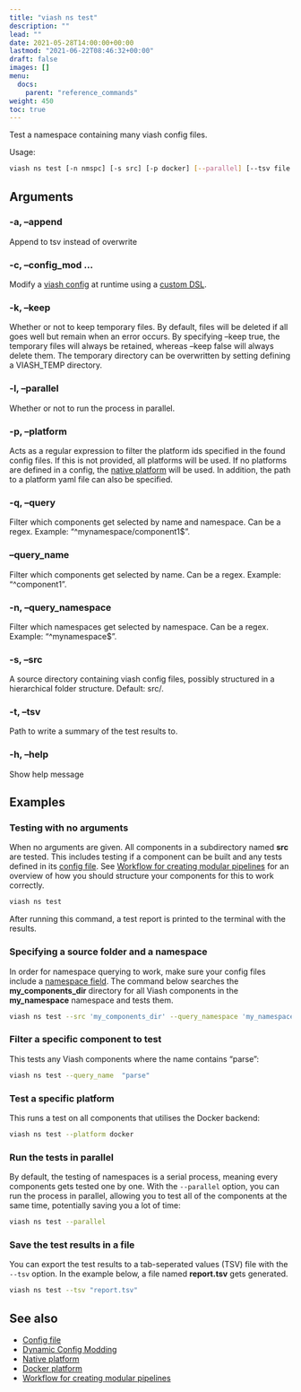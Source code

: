 ```yaml
---
title: "viash ns test"
description: ""
lead: ""
date: 2021-05-28T14:00:00+00:00
lastmod: "2021-06-22T08:46:32+00:00"
draft: false
images: []
menu:
  docs:
    parent: "reference_commands"
weight: 450
toc: true
---
```




Test a namespace containing many viash config files.

Usage:

``` bash
viash ns test [-n nmspc] [-s src] [-p docker] [--parallel] [--tsv file.tsv] [--append]
```

## Arguments

### -a, –append

Append to tsv instead of overwrite

### -c, –config\_mod <arg>…

Modify a [viash config](/docs/reference_config/config) at runtime using
a [custom DSL](/docs/advanced/config_mods).

### -k, –keep <arg>

Whether or not to keep temporary files. By default, files will be
deleted if all goes well but remain when an error occurs. By specifying
–keep true, the temporary files will always be retained, whereas –keep
false will always delete them. The temporary directory can be
overwritten by setting defining a VIASH\_TEMP directory.

### -l, –parallel

Whether or not to run the process in parallel.

### -p, –platform <arg>

Acts as a regular expression to filter the platform ids specified in the
found config files. If this is not provided, all platforms will be used.
If no platforms are defined in a config, the [native
platform](/docs/reference_config/platform-native) will be used. In
addition, the path to a platform yaml file can also be specified.

### -q, –query <arg>

Filter which components get selected by name and namespace. Can be a
regex. Example: “^mynamespace/component1$”.

### –query\_name <arg>

Filter which components get selected by name. Can be a regex. Example:
“^component1”.

### -n, –query\_namespace <arg>

Filter which namespaces get selected by namespace. Can be a regex.
Example: “^mynamespace$”.

### -s, –src <arg>

A source directory containing viash config files, possibly structured in
a hierarchical folder structure. Default: src/.

### -t, –tsv <arg>

Path to write a summary of the test results to.

### -h, –help

Show help message

## Examples

### Testing with no arguments

When no arguments are given. All components in a subdirectory named
**src** are tested. This includes testing if a component can be built
and any tests defined in its [config
file](/docs/reference_config/config). See [Workflow for creating modular
pipelines](/docs/creating_pipelines/modular_pipelines/#building-a-namespace)
for an overview of how you should structure your components for this to
work correctly.

``` bash
viash ns test
```

After running this command, a test report is printed to the terminal
with the results.

### Specifying a source folder and a namespace

In order for namespace querying to work, make sure your config files
include a [namespace
field](/docs/reference_config/functionality/#namespace-string). The
command below searches the **my\_components\_dir** directory for all
Viash components in the **my\_namespace** namespace and tests them.

``` bash
viash ns test --src 'my_components_dir' --query_namespace 'my_namespace'
```

### Filter a specific component to test

This tests any Viash components where the name contains “parse”:

``` bash
viash ns test --query_name  "parse"
```

### Test a specific platform

This runs a test on all components that utilises the Docker backend:

``` bash
viash ns test --platform docker
```

### Run the tests in parallel

By default, the testing of namespaces is a serial process, meaning every
components gets tested one by one. With the `--parallel` option, you can
run the process in parallel, allowing you to test all of the components
at the same time, potentially saving you a lot of time:

``` bash
viash ns test --parallel
```

### Save the test results in a file

You can export the test results to a tab-seperated values (TSV) file
with the `--tsv` option. In the example below, a file named
**report.tsv** gets generated.

``` bash
viash ns test --tsv "report.tsv"
```

## See also

-   [Config file](/docs/reference_config/config)
-   [Dynamic Config Modding](/docs/advanced/config_mods)
-   [Native platform](/docs/reference_config/platform-native)
-   [Docker platform](/docs/reference_config/platform-docker)
-   [Workflow for creating modular
    pipelines](/docs/creating_pipelines/modular_pipelines/#building-a-namespace)
